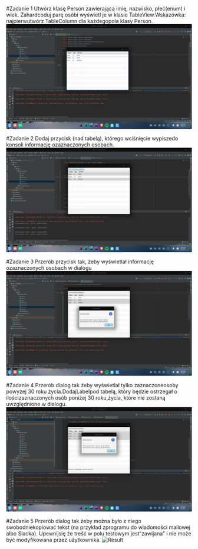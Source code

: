 #Zadanie 1
Utwórz klasę Person zawierającą imię, nazwisko, płeć(enum) i wiek. Zahardcoduj parę osóbi wyświetl je w klasie TableView.Wskazówka: najpierwutwórz TableColumn dla każdegopola klasy Person.
![Result](./1.png?raw=true)

#Zadanie 2
Dodaj przycisk (nad tabelą), którego wciśnięcie wypiszedo konsoli informację ozaznaczonych osobach.
![Result](./2.png?raw=true)

#Zadanie 3
Przerób przycisk tak, żeby wyświetlał informację ozaznaczonych osobach w dialogu
![Result](./3.png?raw=true)

#Zadanie 4
Przerób dialog tak żeby wyświetlał tylko zaznaczoneosoby powyżej 30 roku życia.DodajLabelpod tabelą, który będzie ostrzegał o ilościzaznaczonych osób poniżej 30 roku,życia, które nie zostaną uwzględnione w dialogu.
![Result](./4.png?raw=true)


#Zadanie 5
Przerób dialog tak żeby można było z niego swobodniekopiować tekst (na przykład zprogramu do wiadomości mailowej albo Slacka). Upewnijsię że treść w polu testowym jest“zawijana” i nie może być modyfikowana przez użytkownika.
![Result](./5.png?raw=true)



